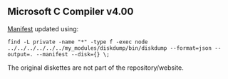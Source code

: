 Microsoft C Compiler v4.00
---

[Manifest](manifest.xml) updated using:

	find -L private -name "*" -type f -exec node ../../../../../../my_modules/diskdump/bin/diskdump --format=json --output=. --manifest --disk={} \;

The original diskettes are not part of the repository/website.